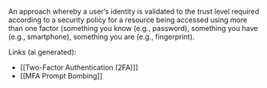 An approach whereby a user’s identity is validated to the trust level required according to a security policy for a resource being accessed using more than one factor (something you know (e.g., password), something you have (e.g., smartphone), something you are (e.g., fingerprint).

Links (ai generated):
 - [[Two-Factor Authentication (2FA)]]
 - [[MFA Prompt Bombing]]
